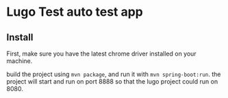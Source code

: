 # **Lugo Test auto test app**

## **Install**
First, make sure you have the latest chrome driver installed on your machine.


build the project using `mvn package`, and run it with `mvn spring-boot:run`.
the project will start and run  on port 8888 so that the lugo project could run on 8080.
